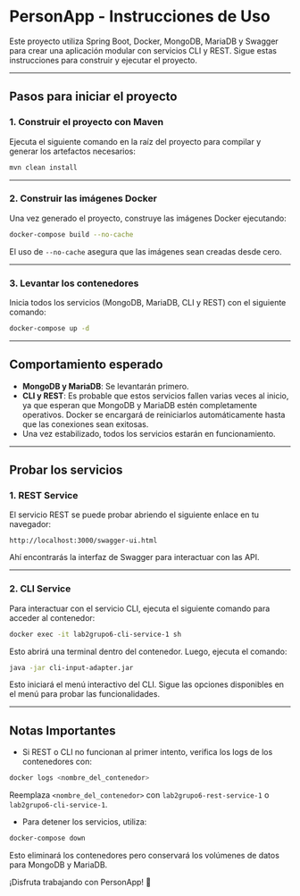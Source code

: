 
# PersonApp - Instrucciones de Uso

Este proyecto utiliza Spring Boot, Docker, MongoDB, MariaDB y Swagger para crear una aplicación modular con servicios CLI y REST. Sigue estas instrucciones para construir y ejecutar el proyecto.

---

## **Pasos para iniciar el proyecto**

### 1. **Construir el proyecto con Maven**
Ejecuta el siguiente comando en la raíz del proyecto para compilar y generar los artefactos necesarios:

```bash
mvn clean install
```

---

### 2. **Construir las imágenes Docker**
Una vez generado el proyecto, construye las imágenes Docker ejecutando:

```bash
docker-compose build --no-cache
```

El uso de `--no-cache` asegura que las imágenes sean creadas desde cero.

---

### 3. **Levantar los contenedores**
Inicia todos los servicios (MongoDB, MariaDB, CLI y REST) con el siguiente comando:

```bash
docker-compose up -d
```

---

## **Comportamiento esperado**
- **MongoDB y MariaDB**: Se levantarán primero.
- **CLI y REST**: Es probable que estos servicios fallen varias veces al inicio, ya que esperan que MongoDB y MariaDB estén completamente operativos. Docker se encargará de reiniciarlos automáticamente hasta que las conexiones sean exitosas.
- Una vez estabilizado, todos los servicios estarán en funcionamiento.

---

## **Probar los servicios**

### 1. **REST Service**
El servicio REST se puede probar abriendo el siguiente enlace en tu navegador:

```plaintext
http://localhost:3000/swagger-ui.html
```

Ahí encontrarás la interfaz de Swagger para interactuar con las API.

---

### 2. **CLI Service**
Para interactuar con el servicio CLI, ejecuta el siguiente comando para acceder al contenedor:

```bash
docker exec -it lab2grupo6-cli-service-1 sh
```

Esto abrirá una terminal dentro del contenedor. Luego, ejecuta el comando:

```bash
java -jar cli-input-adapter.jar
```

Esto iniciará el menú interactivo del CLI. Sigue las opciones disponibles en el menú para probar las funcionalidades.

---

## **Notas Importantes**
- Si REST o CLI no funcionan al primer intento, verifica los logs de los contenedores con:

```bash
docker logs <nombre_del_contenedor>
```

Reemplaza `<nombre_del_contenedor>` con `lab2grupo6-rest-service-1` o `lab2grupo6-cli-service-1`.

- Para detener los servicios, utiliza:

```bash
docker-compose down
```

Esto eliminará los contenedores pero conservará los volúmenes de datos para MongoDB y MariaDB. 

¡Disfruta trabajando con PersonApp! 🚀
